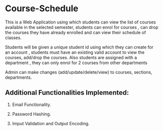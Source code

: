 # Course-Schedule

This is a Web Application using which students can view the list of courses available in the selected semester,
students can enrol for courses , can drop the courses they have already enrolled and can view their schedule of classes.

Students will be given a unique student id using which they can create for an account , students must have an existing valid account
to view the courses, add/drop the courses. Also students are assigned with a department , they can only enrol for 2 courses from other 
departments 

Admin can make changes (add/update/delete/view) to courses, sections, departments.

## Additional Functionalities Implemented:

1. Email Functionality.

2. Password Hashing.

3. Imput Validation and Output Encoding.
